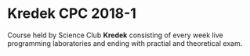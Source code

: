 # Kredek CPC 2018-1
Course held by Science Club **Kredek** consisting of every week live programming laboratories and ending with practial and theoretical exam. 